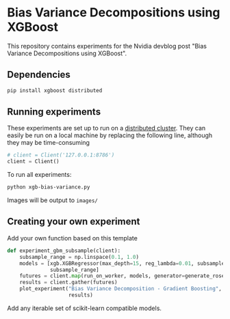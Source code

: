 # Bias Variance Decompositions using XGBoost

This repository contains experiments for the Nvidia devblog post "Bias Variance Decompositions using XGBoost".

## Dependencies
```bash
pip install xgboost distributed
```

## Running experiments
These experiments are set up to run on a [distributed cluster](http://distributed.dask.org/en/latest/client.html#). They can easily be run on a local machine by replacing the following line, although they may be time-consuming
```python
# client = Client('127.0.0.1:8786')
client = Client()
```

To run all experiments:
```bash
python xgb-bias-variance.py
```
Images will be output to `images/`

## Creating your own experiment
Add your own function based on this template
```python
def experiment_gbm_subsample(client):
    subsample_range = np.linspace(0.1, 1.0)
    models = [xgb.XGBRegressor(max_depth=15, reg_lambda=0.01, subsample=subsample) for subsample in
              subsample_range]
    futures = client.map(run_on_worker, models, generator=generate_rosenbrock)
    results = client.gather(futures)
    plot_experiment("Bias Variance Decomposition - Gradient Boosting", "Subsample", subsample_range,
                    results)
```
Add any iterable set of scikit-learn compatible models.